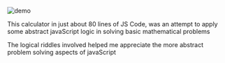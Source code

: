 ![demo](demo.gif)

This calculator in just about 80 lines of JS Code, was an attempt to apply some abstract javaScript logic in solving basic mathematical problems

The logical riddles involved helped me appreciate the more abstract problem solving aspects of javaScript
